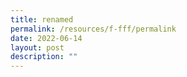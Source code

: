 ```yaml
---
title: renamed
permalink: /resources/f-fff/permalink
date: 2022-06-14
layout: post
description: ""
---
```





